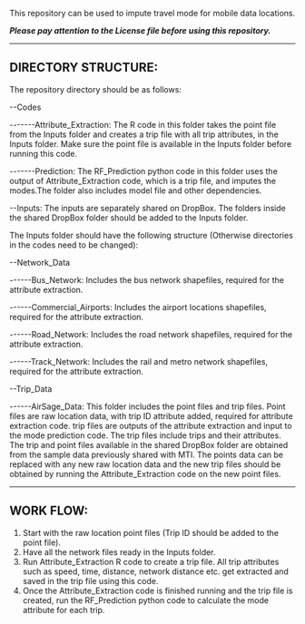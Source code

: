 This repository can be used to impute travel mode for mobile data locations.

***Please pay attention to the License file before using this repository.***

--------------------------------------------------------------------
DIRECTORY STRUCTURE:
--------------------------------------------------------------------
The repository directory should be as follows:

--Codes

-------Attribute_Extraction: The R code in this folder takes the point file from the Inputs folder and creates a trip file with all trip attributes, in the Inputs folder. Make sure the point file is available in the Inputs folder before running this code.

-------Prediction: The RF_Prediction python code in this folder uses the output of Attribute_Extraction code, which is a trip file, and imputes the modes.The folder also includes model file and other dependencies.

--Inputs: The inputs are separately shared on DropBox. The folders inside the shared DropBox folder should be added to the Inputs folder. 

The Inputs folder should have the following structure (Otherwise directories in the codes need to be changed):

--Network_Data

------Bus_Network: Includes the bus network shapefiles, required for the attribute extraction.

------Commercial_Airports: Includes the airport locations shapefiles, required for the attribute extraction.

------Road_Network: Includes the road network shapefiles, required for the attribute extraction.

------Track_Network: Includes the rail and metro network shapefiles, required for the attribute extraction.

--Trip_Data

------AirSage_Data: This folder includes the point files and trip files. Point files are raw location data, with trip ID attribute added, required for attribute extraction code. trip files are outputs of the attribute extraction and input to the mode prediction code. The trip files include trips and their attributes. The trip and point files available in the shared DropBox folder are obtained from the sample data previously shared with MTI. The points data can be replaced with any new raw location data and the new trip files should be obtained by running the Attribute_Extraction code on the new point files.

--------------------------------------------------------------------
WORK FLOW:
--------------------------------------------------------------------
1) Start with the raw location point files (Trip ID should be added to the point file).
2) Have all the network files ready in the Inputs folder.
3) Run Attribute_Extraction R code to create a trip file. All trip attributes such as speed, time, distance, network distance etc. get extracted and saved in the trip file using this code.
4) Once the Attribute_Extraction code is finished running and the trip file is created, run the RF_Prediction python code to calculate the mode attribute for each trip.



